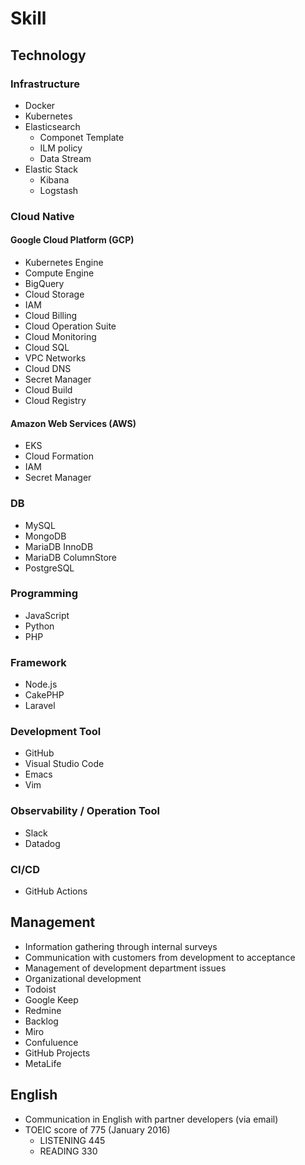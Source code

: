 # Skill

## Technology

### Infrastructure
* Docker
* Kubernetes
* Elasticsearch
  * Componet Template
  * ILM policy
  * Data Stream
* Elastic Stack
  * Kibana
  * Logstash

### Cloud Native

#### Google Cloud Platform (GCP)
* Kubernetes Engine
* Compute Engine
* BigQuery
* Cloud Storage
* IAM
* Cloud Billing
* Cloud Operation Suite
* Cloud Monitoring
* Cloud SQL
* VPC Networks
* Cloud DNS
* Secret Manager
* Cloud Build
* Cloud Registry

#### Amazon Web Services (AWS)
* EKS
* Cloud Formation
* IAM
* Secret Manager


### DB
* MySQL
* MongoDB
* MariaDB InnoDB
* MariaDB ColumnStore
* PostgreSQL

### Programming
* JavaScript
* Python
* PHP

### Framework
* Node.js
* CakePHP
* Laravel

### Development Tool
* GitHub
* Visual Studio Code
* Emacs
* Vim

### Observability / Operation Tool
* Slack
* Datadog

### CI/CD
* GitHub Actions

## Management
* Information gathering through internal surveys
* Communication with customers from development to acceptance
* Management of development department issues
* Organizational development
* Todoist
* Google Keep
* Redmine
* Backlog
* Miro
* Confuluence
* GitHub Projects
* MetaLife



## English
* Communication in English with partner developers (via email)
* TOEIC score of 775 (January 2016)
    * LISTENING 445
    * READING 330
